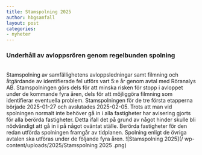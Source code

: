 ```yaml
--- 
title: Stamspolning 2025
author: hbgsamfall
layout: post
categories:
- nyheter
---
```

### Underhåll av avloppsrören genom regelbunden spolning 
<BR>  
Stamspolning av samfällighetens avloppsledningar samt filmning och åtgärdande av identifierade fel utförs vart 5:e år genom avtal med Röranalys AB.
Stamspolningen görs dels för att minska risken för stopp i avloppet under de kommande fyra åren, dels för att möjliggöra filmning som identifierar eventuella problem.
Stamspolningen för de tre första etapperna började 2025-01-27 och avslutades 2025-02-05.  
Trots att man vid spolningen normalt inte behöver gå in i alla fastigheter har avisering gjorts för alla berörda fastigheter. Detta ifall det på grund av något hinder skulle bli nödvändigt att gå in i på något oväntat ställe.  
Berörda fastigheter för den redan utförda spolningen framgår av tidplanen. Spolning enligt de övriga avtalen ska utföras under de följande fyra åren. 
![Stamspolning 2025](/ wp-content/uploads/2025/Stamspolning 2025 .png)
